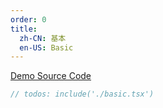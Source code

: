 ```yaml
---
order: 0
title:
  zh-CN: 基本
  en-US: Basic
---
```


[Demo Source Code](https://github.com/ant-design/ant-design-mobile-rn/blob/master/components/activity-indicator/demo/basic.tsx)

````jsx
// todos: include('./basic.tsx')
````
